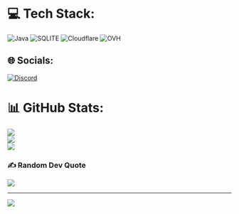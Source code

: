 # 💻 Tech Stack:
![Java](https://img.shields.io/badge/java-%23ED8B00.svg?style=for-the-badge&logo=openjdk&logoColor=white) ![SQLITE](https://img.shields.io/badge/SQLite-003B57?style=flat-square&logo=SQLite&logoColor=white) ![Cloudflare](https://img.shields.io/badge/Cloudflare-F38020?style=for-the-badge&logo=Cloudflare&logoColor=white) ![OVH](https://img.shields.io/badge/ovh-%23123F6D.svg?style=for-the-badge&logo=ovh&logoColor=#123F6D)

## 🌐 Socials:
[![Discord](https://img.shields.io/badge/Discord-%237289DA.svg?logo=discord&logoColor=white)](discord.com/users/848452367518662656) 

# 📊 GitHub Stats:
![](https://github-readme-stats.vercel.app/api?username=g0gus&theme=dark&hide_border=false&include_all_commits=false&count_private=false)<br/>
![](https://nirzak-streak-stats.vercel.app/?user=g0gus&theme=dark&hide_border=false)<br/>
![](https://github-readme-stats.vercel.app/api/top-langs/?username=g0gus&theme=dark&hide_border=false&include_all_commits=false&count_private=false&layout=compact)

### ✍️ Random Dev Quote
![](https://quotes-github-readme.vercel.app/api?type=horizontal&theme=dark)

---
[![](https://visitcount.itsvg.in/api?id=g0gus&icon=0&color=0)](https://visitcount.itsvg.in)

<!-- Proudly created with GPRM ( https://gprm.itsvg.in ) -->
